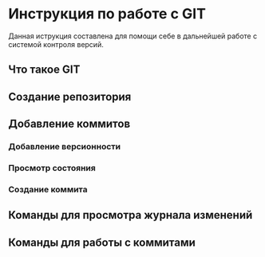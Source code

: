 # **Инструкция по работе с GIT**

Данная иструкция составлена для помощи себе в дальнейшей работе с системой контроля версий.

## Что такое GIT

## Создание репозитория

## Добавление коммитов

### Добавление версионности

### Просмотр состояния

### Создание коммита

## Команды для просмотра журнала изменений

## Команды для работы с коммитами
